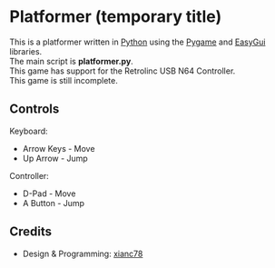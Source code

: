 Platformer (temporary title)
============================

This is a platformer written in [Python](http://python.org/) using the [Pygame](http://pygame.org/) and [EasyGui](http://easygui.sourceforge.net/) libraries.  
The main script is **platformer.py**.  
This game has support for the Retrolinc USB N64 Controller.  
This game is still incomplete.

Controls
--------
Keyboard:  
* Arrow Keys - Move
* Up Arrow - Jump  

Controller:  
* D-Pad - Move  
* A Button - Jump

Credits
-------
* Design & Programming: [xianc78](https://github.com/xianc78/)
